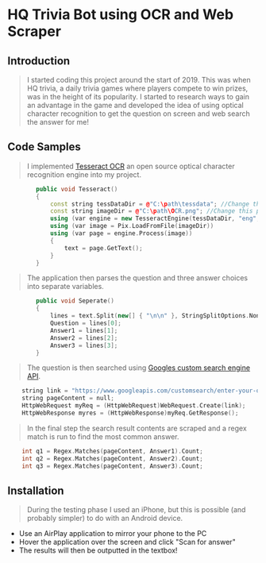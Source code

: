 #  HQ Trivia Bot using OCR and Web Scraper 

## Introduction

> I started coding this project around the start of 2019. This was when HQ trivia, a daily trivia games where players compete to win prizes, was in the height of its popularity. I started to research ways to gain an advantage in the game and developed the idea of using optical character recognition to get the question on screen and web search the answer for me!

## Code Samples

> I implemented [Tesseract OCR](https://github.com/tesseract-ocr/tesseract) an open source optical character recognition engine into my project.
```cpp
        public void Tesseract()
        {
            const string tessDataDir = @"C:\path\tessdata"; //Change this path to match your PC
            const string imageDir = @"C:\path\OCR.png"; //Change this path to match your PC
            using (var engine = new TesseractEngine(tessDataDir, "eng", EngineMode.Default))
            using (var image = Pix.LoadFromFile(imageDir))
            using (var page = engine.Process(image))
            {
                text = page.GetText();
            }
        }
 ```
>The application then parses the question and three answer choices into separate variables.
```cpp
        public void Seperate()
        {
            lines = text.Split(new[] { "\n\n" }, StringSplitOptions.None);
            Question = lines[0];
            Answer1 = lines[1];
            Answer2 = lines[2];
            Answer3 = lines[3];
        }
```
>The question is then searched using [Googles custom search engine API](https://cse.google.com/cse/).
```cpp
    string link = "https://www.googleapis.com/customsearch/enter-your-own-api-here" + Question;
    string pageContent = null;
    HttpWebRequest myReq = (HttpWebRequest)WebRequest.Create(link);
    HttpWebResponse myres = (HttpWebResponse)myReq.GetResponse();
```
>In the final step the search result contents are scraped and a regex match is run to find the most common answer.
```cpp
    int q1 = Regex.Matches(pageContent, Answer1).Count;
    int q2 = Regex.Matches(pageContent, Answer2).Count;
    int q3 = Regex.Matches(pageContent, Answer3).Count;
```

## Installation

> During the testing phase I used an iPhone, but this is possible (and probably simpler)  to do with an Android device.
* Use an AirPlay application to mirror your phone to the PC
* Hover the application over the screen and click "Scan for answer"
* The results will then be outputted in the textbox!
